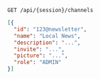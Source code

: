 ```http request
GET /api/{session}/channels
```

```json
[{
  "id": "123@newsletter",
  "name": "Local News",
  "description": "...",
  "invite": "...",
  "picture": "...",
  "role": "ADMIN"
}]
```